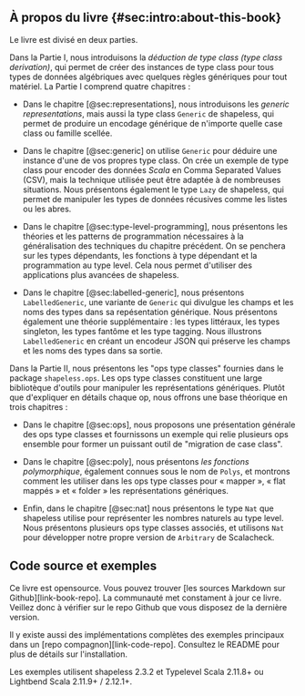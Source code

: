 ## À propos du livre {#sec:intro:about-this-book}

Le livre est divisé en deux parties.

Dans la Partie I, nous introduisons la *déduction de type class (type class derivation)*,
qui permet de créer des instances de type class
pour tous types de données algébriques
avec quelques règles génériques pour tout matériel.
La Partie I comprend quatre chapitres :

  - Dans le chapitre [@sec:representations],
    nous introduisons les *generic representations*,
    mais aussi la type class `Generic` de shapeless,
    qui permet de produire un encodage générique
    de n'importe quelle case class ou famille scellée.

  - Dans le chapitre [@sec:generic] on utilise `Generic`
    pour déduire une instance d'une de vos propres type class.
    On crée un exemple de type class pour
    encoder des données *Scala* en 
    Comma Separated Values (CSV),
    mais la technique utilisée
    peut être adaptée à de nombreuses situations.
    Nous présentons également le type `Lazy` de shapeless,
    qui permet de manipuler les types de données récusives
    comme les listes ou les abres.

  - Dans le chapitre [@sec:type-level-programming],
    nous présentons les théories et les patterns de programmation
    nécessaires à la généralisation des techniques du chapitre précédent.
    On se penchera sur les types dépendants,
    les fonctions à type dépendant et la programmation au type level.
    Cela nous permet d'utiliser des applications plus avancées de shapeless.

  - Dans le chapitre [@sec:labelled-generic], nous présentons `LabelledGeneric`,
    une variante de `Generic` qui divulgue les champs et les noms des types
    dans sa repésentation générique.
    Nous présentons également une théorie supplémentaire :
    les types littéraux, les types singleton, les types fantôme et les type tagging.
    Nous illustrons `LabelledGeneric` en créant
    un encodeur JSON qui préserve les champs et les noms des types dans sa sortie.

Dans la Partie II, nous présentons les "ops type classes"
fournies dans le package `shapeless.ops`.
Les ops type classes constituent une large bibliotèque d'outils
pour manipuler les représentations génériques.
Plutôt que d'expliquer en détails chaque op,
nous offrons une base théorique en trois chapitres :

  - Dans le chapitre [@sec:ops], nous proposons
    une présentation générale des ops type classes
    et fournissons un exemple
    qui relie plusieurs ops ensemble
    pour former un puissant outil de "migration de case class".

  - Dans le chapitre [@sec:poly], nous présentons
    *les fonctions polymorphique*,
    également connues sous le nom de `Polys`,
    et montrons comment les utiliser dans
    les ops type classes pour « mapper »,
    « flat mappés » et « folder »
    les représentations génériques.

  - Enfin, dans le chapitre [@sec:nat] nous présentons
    le type `Nat` que shapeless utilise pour
    représenter les nombres naturels au type level.
    Nous présentons plusieurs ops type classes associés,
    et utilisons `Nat` pour développer notre propre version
    de `Arbitrary` de Scalacheck.

## Code source et exemples

Ce livre est opensource.
Vous pouvez trouver [les sources Markdown sur Github][link-book-repo].
La communauté met constament à jour ce livre.
Veillez donc à vérifier sur le repo Github
que vous disposez de la dernière version.

Il y existe aussi des implémentations complètes des
exemples principaux dans un [repo compagnon][link-code-repo].
Consultez le README pour plus de détails sur l'installation.

Les exemples utilisent shapeless 2.3.2 et
Typelevel Scala 2.11.8+ ou
Lightbend Scala 2.11.9+ / 2.12.1+.
